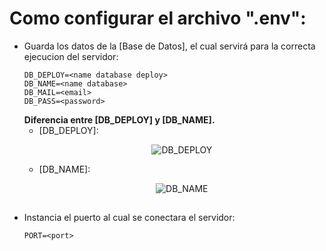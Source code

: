 # Como configurar el archivo ".env":

  * Guarda los datos de la [Base de Datos], el cual servirá para la correcta ejecucion del servidor:
      ```
      DB_DEPLOY=<name database deploy>
      DB_NAME=<name database>
      DB_MAIL=<email>
      DB_PASS=<password>
      ```
    **Diferencia entre [DB_DEPLOY] y [DB_NAME].**
      - [DB_DEPLOY]:<p align="center"><img src="https://firebasestorage.googleapis.com/v0/b/backend-clases.appspot.com/o/DB_DEPLOY.PNG?alt=media&token=02b2c4f8-5552-4f48-9c88-e6a94e92b4a4" alt="DB_DEPLOY"/></p>
      - [DB_NAME]:<p align="center"><img src="https://firebasestorage.googleapis.com/v0/b/backend-clases.appspot.com/o/DB_NAME.PNG?alt=media&token=a80e3473-22fc-467f-8332-095f0de58846" alt="DB_NAME"/></p>
  ##

  * Instancia el puerto al cual se conectara el servidor:
      ```
      PORT=<port>
      ```